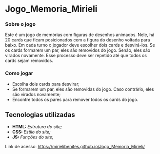 # Jogo_Memoria_Mirieli

### Sobre o jogo
Este é um jogo de memórias com figuras de desenhos animados. Nele, há 20 cards que ficam posicionados com a figura do desenho voltada para baixo. Em cada turno o jogador deve escolher dois cards e desvirá-los. Se os cards formarem um par, eles são removidos do jogo. Senão, eles são virados novamente. Esse processo deve ser repetido até que todos os cards sejam removidos.

### Como jogar
- Escolha dois cards para desvirar;
- Se formarem um par, eles são removidas do jogo. Caso contrário, eles são virados novamente;
- Encontre todos os pares para remover todos os cards do jogo.

## Tecnologias utilizadas
- **HTML:** _Estrutura do site;_
- **CSS:** _Estilo do site;_
- **JS:** _Funções do site;_

Link de acesso: https://mirielibenites.github.io/Jogo_Memoria_Mirieli/
